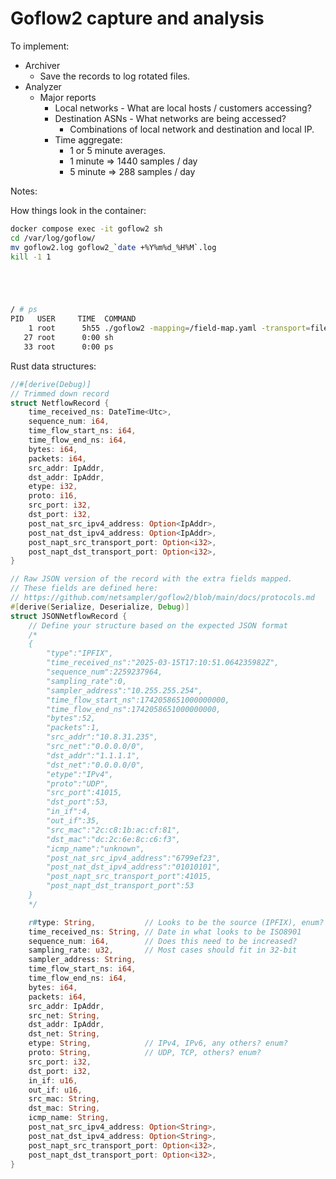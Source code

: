 # Goflow2 capture and analysis






To implement:
* Archiver
    * Save the records to log rotated files.
* Analyzer
    * Major reports 
        * Local networks - What are local hosts / customers accessing?
        * Destination ASNs - What networks are being accessed?
            * Combinations of local network and destination and local IP.
        * Time aggregate:
            * 1 or 5 minute averages.
            * 1 minute => 1440 samples / day
            * 5 minute => 288 samples / day



Notes:

How things look in the container:
```bash
docker compose exec -it goflow2 sh
cd /var/log/goflow/
mv goflow2.log goflow2_`date +%Y%m%d_%H%M`.log
kill -1 1





/ # ps
PID   USER     TIME  COMMAND
    1 root      5h55 ./goflow2 -mapping=/field-map.yaml -transport=file -transport.file=/var/log/goflow/goflow2.log -format=json
   27 root      0:00 sh
   33 root      0:00 ps

```

Rust data structures:

```rust
//#[derive(Debug)]
// Trimmed down record
struct NetflowRecord {
    time_received_ns: DateTime<Utc>,
    sequence_num: i64,        
    time_flow_start_ns: i64,
    time_flow_end_ns: i64,
    bytes: i64,
    packets: i64,
    src_addr: IpAddr,
    dst_addr: IpAddr,
    etype: i32,
    proto: i16,
    src_port: i32,
    dst_port: i32,
    post_nat_src_ipv4_address: Option<IpAddr>,
    post_nat_dst_ipv4_address: Option<IpAddr>,
    post_napt_src_transport_port: Option<i32>,
    post_napt_dst_transport_port: Option<i32>,
}

// Raw JSON version of the record with the extra fields mapped.
// These fields are defined here:
// https://github.com/netsampler/goflow2/blob/main/docs/protocols.md
#[derive(Serialize, Deserialize, Debug)]
struct JSONNetflowRecord {
    // Define your structure based on the expected JSON format
    /*
    {
        "type":"IPFIX",
        "time_received_ns":"2025-03-15T17:10:51.064235982Z",
        "sequence_num":2259237964,
        "sampling_rate":0,
        "sampler_address":"10.255.255.254",
        "time_flow_start_ns":1742058651000000000,
        "time_flow_end_ns":1742058651000000000,
        "bytes":52,
        "packets":1,
        "src_addr":"10.8.31.235",
        "src_net":"0.0.0.0/0",
        "dst_addr":"1.1.1.1",
        "dst_net":"0.0.0.0/0",
        "etype":"IPv4",
        "proto":"UDP",
        "src_port":41015,
        "dst_port":53,
        "in_if":4,
        "out_if":35,
        "src_mac":"2c:c8:1b:ac:cf:81",
        "dst_mac":"dc:2c:6e:8c:c6:f3",
        "icmp_name":"unknown",
        "post_nat_src_ipv4_address":"6799ef23",
        "post_nat_dst_ipv4_address":"01010101",
        "post_napt_src_transport_port":41015,
        "post_napt_dst_transport_port":53
    }
    */

    r#type: String,           // Looks to be the source (IPFIX), enum?
    time_received_ns: String, // Date in what looks to be ISO8901
    sequence_num: i64,        // Does this need to be increased?
    sampling_rate: u32,       // Most cases should fit in 32-bit
    sampler_address: String,
    time_flow_start_ns: i64,
    time_flow_end_ns: i64,
    bytes: i64,
    packets: i64,
    src_addr: IpAddr,
    src_net: String,
    dst_addr: IpAddr,
    dst_net: String,
    etype: String,            // IPv4, IPv6, any others? enum?
    proto: String,            // UDP, TCP, others? enum?
    src_port: i32,
    dst_port: i32,
    in_if: u16,
    out_if: u16,
    src_mac: String,
    dst_mac: String,
    icmp_name: String,
    post_nat_src_ipv4_address: Option<String>,
    post_nat_dst_ipv4_address: Option<String>,
    post_napt_src_transport_port: Option<i32>,
    post_napt_dst_transport_port: Option<i32>,
}
```
